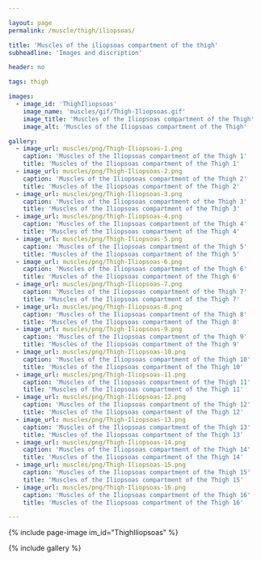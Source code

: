 ```yaml
---

layout: page
permalink: /muscle/thigh/iliopsoas/

title: 'Muscles of the iliopsoas compartment of the thigh'
subheadline: 'Images and discription'

header: no

tags: thigh

images:
  - image_id: 'ThighIliopsoas'
    image_name: 'muscles/gif/Thigh-Iliopsoas.gif'
    image_title: 'Muscles of the Iliopsoas compartment of the Thigh'
    image_alt: 'Muscles of the Iliopsoas compartment of the Thigh' 

gallery:
  - image_url: muscles/png/Thigh-Iliopsoas-1.png
    caption: 'Muscles of the Iliopsoas compartment of the Thigh 1'
    title: 'Muscles of the Iliopsoas compartment of the Thigh 1'
  - image_url: muscles/png/Thigh-Iliopsoas-2.png
    caption: 'Muscles of the Iliopsoas compartment of the Thigh 2'
    title: 'Muscles of the Iliopsoas compartment of the Thigh 2'
  - image_url: muscles/png/Thigh-Iliopsoas-3.png
    caption: 'Muscles of the Iliopsoas compartment of the Thigh 3'
    title: 'Muscles of the Iliopsoas compartment of the Thigh 3'
  - image_url: muscles/png/Thigh-Iliopsoas-4.png
    caption: 'Muscles of the Iliopsoas compartment of the Thigh 4'
    title: 'Muscles of the Iliopsoas compartment of the Thigh 4'
  - image_url: muscles/png/Thigh-Iliopsoas-5.png
    caption: 'Muscles of the Iliopsoas compartment of the Thigh 5'
    title: 'Muscles of the Iliopsoas compartment of the Thigh 5'
  - image_url: muscles/png/Thigh-Iliopsoas-6.png
    caption: 'Muscles of the Iliopsoas compartment of the Thigh 6'
    title: 'Muscles of the Iliopsoas compartment of the Thigh 6'
  - image_url: muscles/png/Thigh-Iliopsoas-7.png
    caption: 'Muscles of the Iliopsoas compartment of the Thigh 7'
    title: 'Muscles of the Iliopsoas compartment of the Thigh 7'
  - image_url: muscles/png/Thigh-Iliopsoas-8.png
    caption: 'Muscles of the Iliopsoas compartment of the Thigh 8'
    title: 'Muscles of the Iliopsoas compartment of the Thigh 8'
  - image_url: muscles/png/Thigh-Iliopsoas-9.png
    caption: 'Muscles of the Iliopsoas compartment of the Thigh 9'
    title: 'Muscles of the Iliopsoas compartment of the Thigh 9'
  - image_url: muscles/png/Thigh-Iliopsoas-10.png
    caption: 'Muscles of the Iliopsoas compartment of the Thigh 10'
    title: 'Muscles of the Iliopsoas compartment of the Thigh 10'
  - image_url: muscles/png/Thigh-Iliopsoas-11.png
    caption: 'Muscles of the Iliopsoas compartment of the Thigh 11'
    title: 'Muscles of the Iliopsoas compartment of the Thigh 11'
  - image_url: muscles/png/Thigh-Iliopsoas-12.png
    caption: 'Muscles of the Iliopsoas compartment of the Thigh 12'
    title: 'Muscles of the Iliopsoas compartment of the Thigh 12'
  - image_url: muscles/png/Thigh-Iliopsoas-13.png
    caption: 'Muscles of the Iliopsoas compartment of the Thigh 13'
    title: 'Muscles of the Iliopsoas compartment of the Thigh 13'
  - image_url: muscles/png/Thigh-Iliopsoas-14.png
    caption: 'Muscles of the Iliopsoas compartment of the Thigh 14'
    title: 'Muscles of the Iliopsoas compartment of the Thigh 14'
  - image_url: muscles/png/Thigh-Iliopsoas-15.png
    caption: 'Muscles of the Iliopsoas compartment of the Thigh 15'
    title: 'Muscles of the Iliopsoas compartment of the Thigh 15'
  - image_url: muscles/png/Thigh-Iliopsoas-16.png
    caption: 'Muscles of the Iliopsoas compartment of the Thigh 16'
    title: 'Muscles of the Iliopsoas compartment of the Thigh 16'

---
```


{% include page-image im_id="ThighIliopsoas" %}

{% include gallery %}